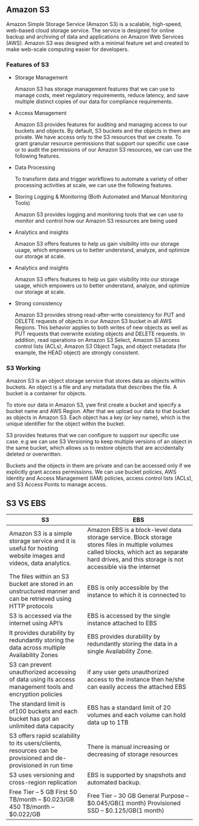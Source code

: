 <h2> Amazon S3 </h2>

Amazon Simple Storage Service (Amazon S3) is a scalable, high-speed, web-based cloud storage service. The service is designed for online backup and archiving of data and applications on Amazon Web Services (AWS). Amazon S3 was designed with a minimal feature set and created to make web-scale computing easier for developers.

<h3>  Features of S3 </h3>

- Storage Management
 
  Amazon S3 has storage management features that we can use to manage costs, meet regulatory requirements, reduce latency, and save multiple distinct copies of our data for   compliance requirements.


- Access Management
 
  Amazon S3 provides features for auditing and managing access to our buckets and objects. By default, S3 buckets and the objects in them are private. We have access only to   the S3 resources that we create. To grant granular resource permissions that support our specific use case or to audit the permissions of our Amazon S3 resources, we can   use the following features.

- Data Processing

  To transform data and trigger workflows to automate a variety of other processing activities at scale, we can use the following features.
   
- Storing Logging & Monitoring (Both Automated and Manual Monitoring Tools)

  Amazon S3 provides logging and monitoring tools that we can use to monitor and control how our Amazon S3 resources are being used
  
- Analytics and insights

  Amazon S3 offers features to help us gain visibility into our storage usage, which empowers us to better understand, analyze, and optimize our storage at scale.
  
- Analytics and insights

  Amazon S3 offers features to help us gain visibility into our storage usage, which empowers us to better understand, analyze, and optimize our storage at scale.

- Strong consistency

  Amazon S3 provides strong read-after-write consistency for PUT and DELETE requests of objects in our Amazon S3 bucket in all AWS Regions. This behavior applies to both     writes of new objects as well as PUT requests that overwrite existing objects and DELETE requests. In addition, read operations on Amazon S3 Select, Amazon S3 access       control lists (ACLs), Amazon S3 Object Tags, and object metadata (for example, the HEAD object) are strongly consistent.
  
<h3>  S3 Working </h3>
Amazon S3 is an object storage service that stores data as objects within buckets. An object is a file and any metadata that describes the file. A bucket is a container for objects.

To store our data in Amazon S3, ywe first create a bucket and specify a bucket name and AWS Region. After that we upload our data to that bucket as objects in Amazon S3. Each object has a key (or key name), which is the unique identifier for the object within the bucket.

S3 provides features that we can configure to support our specific use case. e.g we can use S3 Versioning to keep multiple versions of an object in the same bucket, which allows us to restore objects that are accidentally deleted or overwritten.

Buckets and the objects in them are private and can be accessed only if we explicitly grant access permissions. We can use bucket policies, AWS Identity and Access Management (IAM) policies, access control lists (ACLs), and S3 Access Points to manage access.


<h2> S3 VS EBS </h2>

| S3     | EBS |  
| ----------- | ----------- |  
|   Amazon S3 is a simple storage service and it is useful for hosting website images and videos, data analytics.   |  Amazon EBS is a block-level data storage service. Block storage stores files in multiple volumes called blocks, which act as separate hard drives, and this storage is not accessible via the internet  |
 |  The files within an S3 bucket are stored in an unstructured manner and can be retrieved using HTTP protocols  |  EBS is only accessible by the instance to which it is connected to   |
 |  S3 is accessed via the internet using API’s  |  EBS is accessed by the single instance attached to EBS   |
 |  It provides durability by redundantly storing the data across multiple Availability Zones   |   EBS provides durability by redundantly storing the data in a single Availability Zone.   |
 |  S3 can prevent unauthorized accessing of data using its access management tools and encryption policies   |   if any user gets unauthorized access to the instance then he/she can easily access the attached EBS  |
  | The standard limit is of100 buckets and each bucket has got an unlimited data capacity |   EBS has a standard limit of 20 volumes and each volume can hold data up to 1TB  |
  | S3 offers rapid scalability to its users/clients, resources can be provisioned and de-provisioned in run time   | There is manual increasing or decreasing of storage resources    |
  |  S3 uses versioning and cross-region replication  |   EBS is supported by snapshots and automated backup.  |
  | Free Tier – 5 GB First 50 TB/month – $0.023/GB  450 TB/month – $0.022/GB   |     Free Tier – 30 GB General Purpose – $0.045/GB(1 month) Provisioned SSD – $0.125/GB(1 month) |
  
